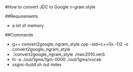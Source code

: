 #How to convert JDC to Google n-gram style

##Requirements
- a lot of memory

##Commands
- g++ convert2google_ngram_style.cpp -std=c++0x -O2 -o convert2google_ngram_style
- ./convert2google_ngram_style ./nwc2010.verb
- ln -s ./out/1gms/1gm-0000 ./out/1gms/vocab
- ssgnc-build.sh out index

